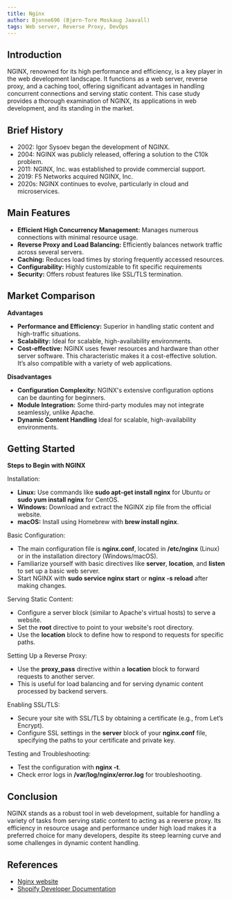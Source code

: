 ```yaml
---
title: Nginx
author: Bjonne696 (Bjørn-Tore Moskaug Jaavall)
tags: Web server, Reverse Proxy, DevOps
---
```


## Introduction

NGINX, renowned for its high performance and efficiency, is a key player in the web development landscape. It functions as a web server, reverse proxy, and a caching tool, offering significant advantages in handling concurrent connections and serving static content. This case study provides a thorough examination of NGINX, its applications in web development, and its standing in the market.

## Brief History

- 2002: Igor Sysoev began the development of NGINX.
- 2004: NGINX was publicly released, offering a solution to the C10k problem.
- 2011: NGINX, Inc. was established to provide commercial support.
- 2019: F5 Networks acquired NGINX, Inc.
- 2020s: NGINX continues to evolve, particularly in cloud and microservices.

## Main Features

- **Efficient High Concurrency Management:**  Manages numerous connections with minimal resource usage.
- **Reverse Proxy and Load Balancing:**  Efficiently balances network traffic across several servers.
- **Caching:**  Reduces load times by storing frequently accessed resources.
- **Configurability:** Highly customizable to fit specific requirements
- **Security:** Offers robust features like SSL/TLS termination.

## Market Comparison

**Advantages**

- **Performance and Efficiency:**  Superior in handling static content and high-traffic situations.
- **Scalability:**  Ideal for scalable, high-availability environments.
-  **Cost-effective:**  NGINX uses fewer resources and hardware than other server software. This characteristic makes it a cost-effective solution. It’s also compatible with a variety of web applications.

**Disadvantages**

- **Configuration Complexity:**   NGINX's extensive configuration options can be daunting for beginners.
- **Module Integration:**  Some third-party modules may not integrate seamlessly, unlike Apache.
- **Dynamic Content Handling**  Ideal for scalable, high-availability environments.

## Getting Started

**Steps to Begin with NGINX**

Installation:
- **Linux:** Use commands like **sudo apt-get install nginx** for Ubuntu or **sudo yum install nginx** for CentOS.
- **Windows:** Download and extract the NGINX zip file from the official website.
- **macOS:** Install using Homebrew with **brew install nginx**.

Basic Configuration:

- The main configuration file is **nginx.conf**, located in **/etc/nginx** (Linux) or in the installation directory (Windows/macOS).
- Familiarize yourself with basic directives like **server**, **location**, and **listen** to set up a basic web server.
- Start NGINX with **sudo service nginx start** or **nginx -s reload** after making changes.

Serving Static Content:

- Configure a server block (similar to Apache's virtual hosts) to serve a website.
- Set the **root** directive to point to your website's root directory.
- Use the **location** block to define how to respond to requests for specific paths.

Setting Up a Reverse Proxy:

- Use the **proxy_pass** directive within a **location** block to forward requests to another server.
- This is useful for load balancing and for serving dynamic content processed by backend servers.

Enabling SSL/TLS:

- Secure your site with SSL/TLS by obtaining a certificate (e.g., from Let’s Encrypt).
- Configure SSL settings in the **server** block of your **nginx.conf** file, specifying the paths to your certificate and private key.

Testing and Troubleshooting:

- Test the configuration with **nginx -t**.
- Check error logs in **/var/log/nginx/error.log** for troubleshooting.

## Conclusion

NGINX stands as a robust tool in web development, suitable for handling a variety of tasks from serving static content to acting as a reverse proxy. Its efficiency in resource usage and performance under high load makes it a preferred choice for many developers, despite its steep learning curve and some challenges in dynamic content handling.

## References

- [Nginx website](https://www.nginx.com/)
- [Shopify Developer Documentation](https://nginx.org/en/docs/)
